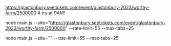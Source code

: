 https://glastonbury.seetickets.com/event/glastonbury-2023/worthy-farm/2500000 # try at 9AM!

node main.js --site="https://glastonbury.seetickets.com/event/glastonbury-2023/worthy-farm/2500000" --rate-limit=55 --max-tabs=25

node main.js --site="" --rate-limit=55 --max-tabs=25